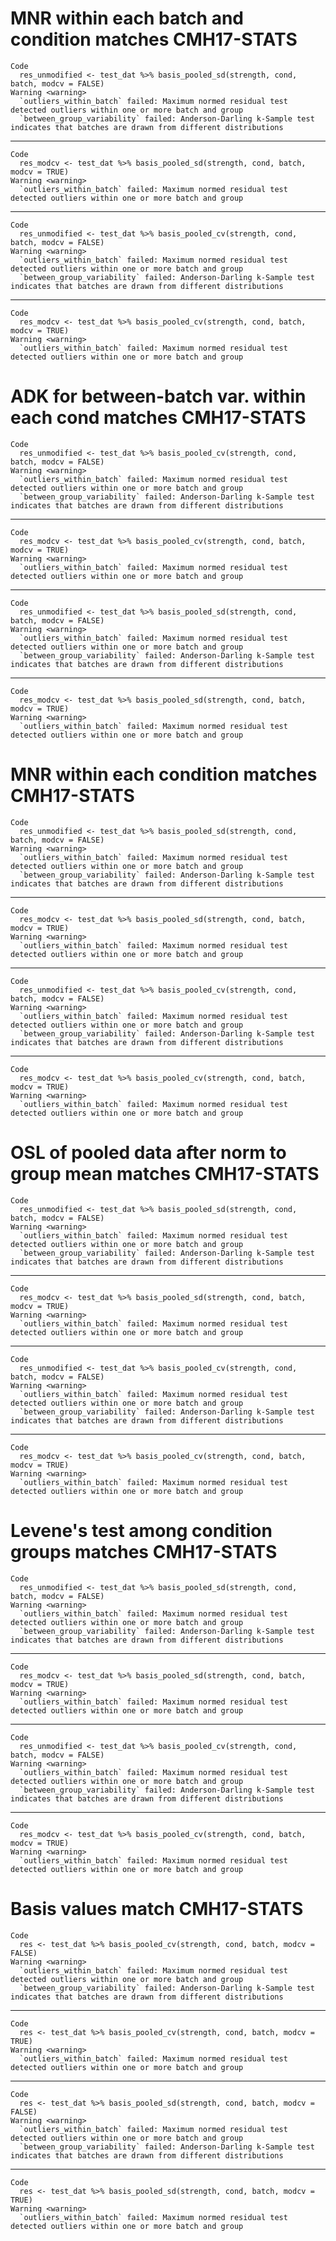 # MNR within each batch and condition matches CMH17-STATS

    Code
      res_unmodified <- test_dat %>% basis_pooled_sd(strength, cond, batch, modcv = FALSE)
    Warning <warning>
      `outliers_within_batch` failed: Maximum normed residual test detected outliers within one or more batch and group
      `between_group_variability` failed: Anderson-Darling k-Sample test indicates that batches are drawn from different distributions

---

    Code
      res_modcv <- test_dat %>% basis_pooled_sd(strength, cond, batch, modcv = TRUE)
    Warning <warning>
      `outliers_within_batch` failed: Maximum normed residual test detected outliers within one or more batch and group

---

    Code
      res_unmodified <- test_dat %>% basis_pooled_cv(strength, cond, batch, modcv = FALSE)
    Warning <warning>
      `outliers_within_batch` failed: Maximum normed residual test detected outliers within one or more batch and group
      `between_group_variability` failed: Anderson-Darling k-Sample test indicates that batches are drawn from different distributions

---

    Code
      res_modcv <- test_dat %>% basis_pooled_cv(strength, cond, batch, modcv = TRUE)
    Warning <warning>
      `outliers_within_batch` failed: Maximum normed residual test detected outliers within one or more batch and group

# ADK for between-batch var. within each cond matches CMH17-STATS

    Code
      res_unmodified <- test_dat %>% basis_pooled_cv(strength, cond, batch, modcv = FALSE)
    Warning <warning>
      `outliers_within_batch` failed: Maximum normed residual test detected outliers within one or more batch and group
      `between_group_variability` failed: Anderson-Darling k-Sample test indicates that batches are drawn from different distributions

---

    Code
      res_modcv <- test_dat %>% basis_pooled_cv(strength, cond, batch, modcv = TRUE)
    Warning <warning>
      `outliers_within_batch` failed: Maximum normed residual test detected outliers within one or more batch and group

---

    Code
      res_unmodified <- test_dat %>% basis_pooled_sd(strength, cond, batch, modcv = FALSE)
    Warning <warning>
      `outliers_within_batch` failed: Maximum normed residual test detected outliers within one or more batch and group
      `between_group_variability` failed: Anderson-Darling k-Sample test indicates that batches are drawn from different distributions

---

    Code
      res_modcv <- test_dat %>% basis_pooled_sd(strength, cond, batch, modcv = TRUE)
    Warning <warning>
      `outliers_within_batch` failed: Maximum normed residual test detected outliers within one or more batch and group

# MNR within each condition matches CMH17-STATS

    Code
      res_unmodified <- test_dat %>% basis_pooled_sd(strength, cond, batch, modcv = FALSE)
    Warning <warning>
      `outliers_within_batch` failed: Maximum normed residual test detected outliers within one or more batch and group
      `between_group_variability` failed: Anderson-Darling k-Sample test indicates that batches are drawn from different distributions

---

    Code
      res_modcv <- test_dat %>% basis_pooled_sd(strength, cond, batch, modcv = TRUE)
    Warning <warning>
      `outliers_within_batch` failed: Maximum normed residual test detected outliers within one or more batch and group

---

    Code
      res_unmodified <- test_dat %>% basis_pooled_cv(strength, cond, batch, modcv = FALSE)
    Warning <warning>
      `outliers_within_batch` failed: Maximum normed residual test detected outliers within one or more batch and group
      `between_group_variability` failed: Anderson-Darling k-Sample test indicates that batches are drawn from different distributions

---

    Code
      res_modcv <- test_dat %>% basis_pooled_cv(strength, cond, batch, modcv = TRUE)
    Warning <warning>
      `outliers_within_batch` failed: Maximum normed residual test detected outliers within one or more batch and group

# OSL of pooled data after norm to group mean matches CMH17-STATS

    Code
      res_unmodified <- test_dat %>% basis_pooled_sd(strength, cond, batch, modcv = FALSE)
    Warning <warning>
      `outliers_within_batch` failed: Maximum normed residual test detected outliers within one or more batch and group
      `between_group_variability` failed: Anderson-Darling k-Sample test indicates that batches are drawn from different distributions

---

    Code
      res_modcv <- test_dat %>% basis_pooled_sd(strength, cond, batch, modcv = TRUE)
    Warning <warning>
      `outliers_within_batch` failed: Maximum normed residual test detected outliers within one or more batch and group

---

    Code
      res_unmodified <- test_dat %>% basis_pooled_cv(strength, cond, batch, modcv = FALSE)
    Warning <warning>
      `outliers_within_batch` failed: Maximum normed residual test detected outliers within one or more batch and group
      `between_group_variability` failed: Anderson-Darling k-Sample test indicates that batches are drawn from different distributions

---

    Code
      res_modcv <- test_dat %>% basis_pooled_cv(strength, cond, batch, modcv = TRUE)
    Warning <warning>
      `outliers_within_batch` failed: Maximum normed residual test detected outliers within one or more batch and group

# Levene's test among condition groups matches CMH17-STATS

    Code
      res_unmodified <- test_dat %>% basis_pooled_sd(strength, cond, batch, modcv = FALSE)
    Warning <warning>
      `outliers_within_batch` failed: Maximum normed residual test detected outliers within one or more batch and group
      `between_group_variability` failed: Anderson-Darling k-Sample test indicates that batches are drawn from different distributions

---

    Code
      res_modcv <- test_dat %>% basis_pooled_sd(strength, cond, batch, modcv = TRUE)
    Warning <warning>
      `outliers_within_batch` failed: Maximum normed residual test detected outliers within one or more batch and group

---

    Code
      res_unmodified <- test_dat %>% basis_pooled_cv(strength, cond, batch, modcv = FALSE)
    Warning <warning>
      `outliers_within_batch` failed: Maximum normed residual test detected outliers within one or more batch and group
      `between_group_variability` failed: Anderson-Darling k-Sample test indicates that batches are drawn from different distributions

---

    Code
      res_modcv <- test_dat %>% basis_pooled_cv(strength, cond, batch, modcv = TRUE)
    Warning <warning>
      `outliers_within_batch` failed: Maximum normed residual test detected outliers within one or more batch and group

# Basis values match CMH17-STATS

    Code
      res <- test_dat %>% basis_pooled_cv(strength, cond, batch, modcv = FALSE)
    Warning <warning>
      `outliers_within_batch` failed: Maximum normed residual test detected outliers within one or more batch and group
      `between_group_variability` failed: Anderson-Darling k-Sample test indicates that batches are drawn from different distributions

---

    Code
      res <- test_dat %>% basis_pooled_cv(strength, cond, batch, modcv = TRUE)
    Warning <warning>
      `outliers_within_batch` failed: Maximum normed residual test detected outliers within one or more batch and group

---

    Code
      res <- test_dat %>% basis_pooled_sd(strength, cond, batch, modcv = FALSE)
    Warning <warning>
      `outliers_within_batch` failed: Maximum normed residual test detected outliers within one or more batch and group
      `between_group_variability` failed: Anderson-Darling k-Sample test indicates that batches are drawn from different distributions

---

    Code
      res <- test_dat %>% basis_pooled_sd(strength, cond, batch, modcv = TRUE)
    Warning <warning>
      `outliers_within_batch` failed: Maximum normed residual test detected outliers within one or more batch and group

